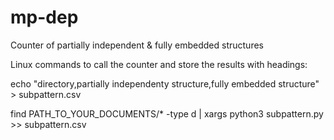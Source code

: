 # mp-dep
Counter of partially independent &amp; fully embedded structures

Linux commands to call the counter and store the results with headings:

echo "directory,partially independenty structure,fully embedded structure" > subpattern.csv

find PATH_TO_YOUR_DOCUMENTS/* -type d | xargs python3 subpattern.py >> subpattern.csv 

